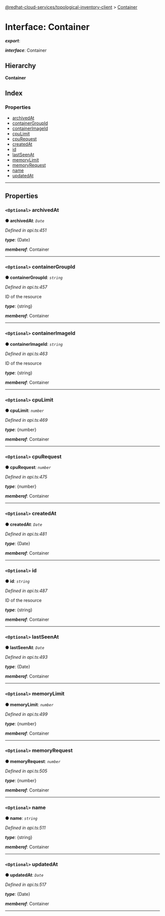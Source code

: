 [@redhat-cloud-services/topological-inventory-client](../README.md) > [Container](../interfaces/container.md)

# Interface: Container

*__export__*: 

*__interface__*: Container

## Hierarchy

**Container**

## Index

### Properties

* [archivedAt](container.md#archivedat)
* [containerGroupId](container.md#containergroupid)
* [containerImageId](container.md#containerimageid)
* [cpuLimit](container.md#cpulimit)
* [cpuRequest](container.md#cpurequest)
* [createdAt](container.md#createdat)
* [id](container.md#id)
* [lastSeenAt](container.md#lastseenat)
* [memoryLimit](container.md#memorylimit)
* [memoryRequest](container.md#memoryrequest)
* [name](container.md#name)
* [updatedAt](container.md#updatedat)

---

## Properties

<a id="archivedat"></a>

### `<Optional>` archivedAt

**● archivedAt**: *`Date`*

*Defined in api.ts:451*

*__type__*: {Date}

*__memberof__*: Container

___
<a id="containergroupid"></a>

### `<Optional>` containerGroupId

**● containerGroupId**: *`string`*

*Defined in api.ts:457*

ID of the resource

*__type__*: {string}

*__memberof__*: Container

___
<a id="containerimageid"></a>

### `<Optional>` containerImageId

**● containerImageId**: *`string`*

*Defined in api.ts:463*

ID of the resource

*__type__*: {string}

*__memberof__*: Container

___
<a id="cpulimit"></a>

### `<Optional>` cpuLimit

**● cpuLimit**: *`number`*

*Defined in api.ts:469*

*__type__*: {number}

*__memberof__*: Container

___
<a id="cpurequest"></a>

### `<Optional>` cpuRequest

**● cpuRequest**: *`number`*

*Defined in api.ts:475*

*__type__*: {number}

*__memberof__*: Container

___
<a id="createdat"></a>

### `<Optional>` createdAt

**● createdAt**: *`Date`*

*Defined in api.ts:481*

*__type__*: {Date}

*__memberof__*: Container

___
<a id="id"></a>

### `<Optional>` id

**● id**: *`string`*

*Defined in api.ts:487*

ID of the resource

*__type__*: {string}

*__memberof__*: Container

___
<a id="lastseenat"></a>

### `<Optional>` lastSeenAt

**● lastSeenAt**: *`Date`*

*Defined in api.ts:493*

*__type__*: {Date}

*__memberof__*: Container

___
<a id="memorylimit"></a>

### `<Optional>` memoryLimit

**● memoryLimit**: *`number`*

*Defined in api.ts:499*

*__type__*: {number}

*__memberof__*: Container

___
<a id="memoryrequest"></a>

### `<Optional>` memoryRequest

**● memoryRequest**: *`number`*

*Defined in api.ts:505*

*__type__*: {number}

*__memberof__*: Container

___
<a id="name"></a>

### `<Optional>` name

**● name**: *`string`*

*Defined in api.ts:511*

*__type__*: {string}

*__memberof__*: Container

___
<a id="updatedat"></a>

### `<Optional>` updatedAt

**● updatedAt**: *`Date`*

*Defined in api.ts:517*

*__type__*: {Date}

*__memberof__*: Container

___

